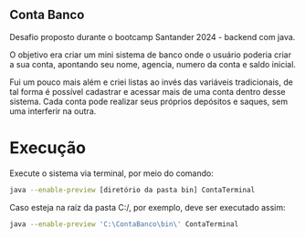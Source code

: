 ## Conta Banco

Desafio proposto durante o bootcamp Santander 2024 - backend com java.

O objetivo era criar um mini sistema de banco onde o usuário poderia criar a sua conta, apontando seu nome, agencia, numero da conta e saldo inicial.

Fui um pouco mais além e criei listas ao invés das variáveis tradicionais, de tal forma é possível cadastrar e acessar mais de uma conta dentro desse sistema. Cada conta pode realizar seus próprios depósitos e saques, sem uma interferir na outra.

# Execução

Execute o sistema via terminal, por meio do comando:
```bash
java --enable-preview [diretório da pasta bin] ContaTerminal
```

Caso esteja na raíz da pasta C:/, por exemplo, deve ser executado assim:
```bash
java --enable-preview 'C:\ContaBanco\bin\' ContaTerminal
```
